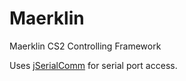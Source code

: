 # Maerklin
Maerklin CS2 Controlling Framework

Uses [jSerialComm](http://fazecast.github.io/jSerialComm/) for serial port access.
